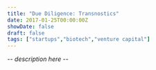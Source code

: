 ```yaml
---
title: "Due Diligence: Transnostics"
date: 2017-01-25T00:00:00Z
showDate: false
draft: false
tags: ["startups","biotech","venture capital"]
---
```


-- *description here* --